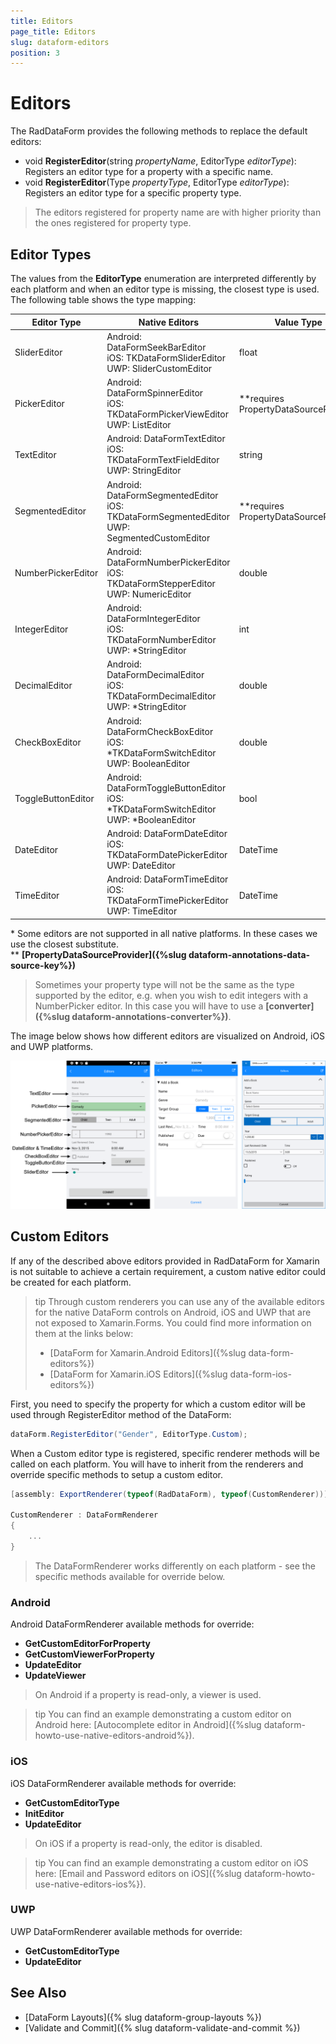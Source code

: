```yaml
---
title: Editors
page_title: Editors
slug: dataform-editors
position: 3
---
```


# Editors

The RadDataForm provides the following methods to replace the default editors:

- void **RegisterEditor**(string *propertyName*, EditorType *editorType*): Registers an editor type for a property with a specific name.
- void **RegisterEditor**(Type *propertyType*, EditorType *editorType*): Registers an editor type for a specific property type.

> The editors registered for property name are with higher priority than the ones registered for property type.

## Editor Types

The values from the **EditorType** enumeration are interpreted differently by each platform and when an editor type is missing, the closest type is used. The following table shows the type mapping:  

| Editor Type  		 | Native Editors | Value Type |
|--------------------|----------------|------------|
| SliderEditor 		 | Android: DataFormSeekBarEditor<br />iOS: TKDataFormSliderEditor<br /> UWP: SliderCustomEditor | float |
| PickerEditor 		 | Android: DataFormSpinnerEditor<br />iOS: TKDataFormPickerViewEditor<br />UWP: ListEditor | **requires PropertyDataSourceProvider |
| TextEditor		 | Android: DataFormTextEditor<br />iOS: TKDataFormTextFieldEditor<br />UWP: StringEditor | string |
| SegmentedEditor 	 | Android: DataFormSegmentedEditor<br />iOS: TKDataFormSegmentedEditor<br />UWP: SegmentedCustomEditor | **requires PropertyDataSourceProvider |
| NumberPickerEditor | Android: DataFormNumberPickerEditor<br />iOS: TKDataFormStepperEditor<br />UWP: NumericEditor | double |
| IntegerEditor		 | Android: DataFormIntegerEditor<br />iOS: TKDataFormNumberEditor<br />UWP: *StringEditor | int |
| DecimalEditor		 | Android: DataFormDecimalEditor<br />iOS: TKDataFormDecimalEditor<br />UWP: *StringEditor | double |
| CheckBoxEditor	 | Android: DataFormCheckBoxEditor<br />iOS: *TKDataFormSwitchEditor<br />UWP: BooleanEditor | double |
| ToggleButtonEditor | Android: DataFormToggleButtonEditor<br />iOS: *TKDataFormSwitchEditor<br />UWP: *BooleanEditor | bool |
| DateEditor		 | Android: DataFormDateEditor<br />iOS: TKDataFormDatePickerEditor<br />UWP: DateEditor | DateTime |
| TimeEditor		 | Android: DataFormTimeEditor<br />iOS: TKDataFormTimePickerEditor<br />UWP: TimeEditor | DateTime |

\* Some editors are not supported in all native platforms. In these cases we use the closest substitute.  
\** **[PropertyDataSourceProvider]({%slug dataform-annotations-data-source-key%})**

> Sometimes your property type will not be the same as the type supported by the editor, e.g. when you wish to edit integers with a NumberPicker editor. In this case you will have to use a **[converter]({%slug dataform-annotations-converter%})**.

The image below shows how different editors are visualized on Android, iOS and UWP platforms.

![DataForm Editors](images/dataform_editors_1.png)

## Custom Editors

If any of the described above editors provided in RadDataForm for Xamarin is not suitable to achieve a certain requirement, a custom native editor could be created for each platform. 

>tip Through custom renderers you can use any of the available editors for the native DataForm controls on Android, iOS and UWP that are not exposed to Xamarin.Forms. You could find more information on them at the links below:
>	- [DataForm for Xamarin.Android Editors]({%slug data-form-editors%})
>	- [DataForm for Xamarin.iOS Editors]({%slug data-form-ios-editors%})

First, you need to specify the property for which a custom editor will be used through RegisterEditor method of the DataForm:

```C#
dataForm.RegisterEditor("Gender", EditorType.Custom);
```

When a Custom editor type is registered, specific renderer methods will be called on each platform. You will have to inherit from the renderers and override specific methods to setup a custom editor.
	
```C#	
[assembly: ExportRenderer(typeof(RadDataForm), typeof(CustomRenderer))]

CustomRenderer : DataFormRenderer
{
	...
}
```

> The DataFormRenderer works differently on each platform - see the specific methods available for override below.

### Android

Android DataFormRenderer available methods for override:

- **GetCustomEditorForProperty**
- **GetCustomViewerForProperty**
- **UpdateEditor**
- **UpdateViewer**

> On Android if a property is read-only, a viewer is used.

>tip You can find an example demonstrating a custom editor on Android here: [Autocomplete editor in Android]({%slug dataform-howto-use-native-editors-android%}).

### iOS

iOS DataFormRenderer available methods for override:

- **GetCustomEditorType**
- **InitEditor**
- **UpdateEditor**

> On iOS if a property is read-only, the editor is disabled.

>tip You can find an example demonstrating a custom editor on iOS here: [Email and Password editors on iOS]({%slug dataform-howto-use-native-editors-ios%}).

### UWP

UWP DataFormRenderer available methods for override:

- **GetCustomEditorType**
- **UpdateEditor**

## See Also

- [DataForm Layouts]({% slug dataform-group-layouts %})
- [Validate and Commit]({% slug dataform-validate-and-commit %})